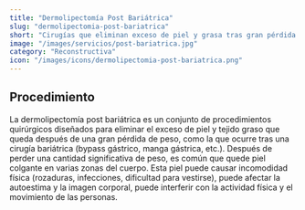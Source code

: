 ```yaml
---
title: "Dermolipectomía Post Bariátrica"
slug: "dermolipectomia-post-bariatrica"
short: "Cirugías que eliminan exceso de piel y grasa tras gran pérdida de peso, mejorando comodidad e imagen corporal."
image: "/images/servicios/post-bariatrica.jpg"
category: "Reconstructiva"
icon: "/images/icons/dermolipectomia-post-bariatrica.png"
---
```

## Procedimiento
La dermolipectomía post bariátrica es un conjunto de procedimientos quirúrgicos diseñados para eliminar el exceso de piel y tejido graso que queda después de una gran pérdida de peso, como la que ocurre tras una cirugía bariátrica (bypass gástrico, manga gástrica, etc.). Después de perder una cantidad significativa de peso, es común que quede piel colgante en varias zonas del cuerpo. Esta piel puede causar incomodidad física (rozaduras, infecciones, dificultad para vestirse), puede afectar la autoestima y la imagen corporal, puede interferir con la actividad física y el movimiento de las personas.

